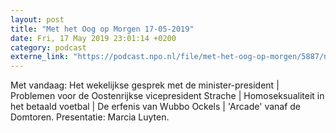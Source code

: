```yaml
---
layout: post
title: "Met het Oog op Morgen 17-05-2019"
date: Fri, 17 May 2019 23:01:14 +0200
category: podcast
externe_link: "https://podcast.npo.nl/file/met-het-oog-op-morgen/5887/nporadio1_met-het-oog-op-morgen_20190517_met-het-oog-op-morgen-17-05-2019_BUQG8Z.mp3"
---
```


Met vandaag: Het wekelijkse gesprek met de minister-president | Problemen voor de Oostenrijkse vicepresident Strache | Homoseksualiteit in het betaald voetbal | De erfenis van Wubbo Ockels | 'Arcade' vanaf de Domtoren. Presentatie: Marcia Luyten.
